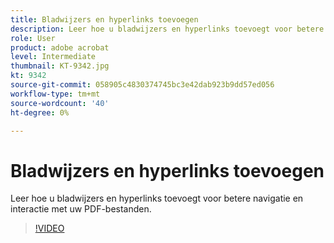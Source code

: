 ```yaml
---
title: Bladwijzers en hyperlinks toevoegen
description: Leer hoe u bladwijzers en hyperlinks toevoegt voor betere navigatie en interactie met uw PDF-bestanden
role: User
product: adobe acrobat
level: Intermediate
thumbnail: KT-9342.jpg
kt: 9342
source-git-commit: 058905c4830374745bc3e42dab923b9dd57ed056
workflow-type: tm+mt
source-wordcount: '40'
ht-degree: 0%

---
```


# Bladwijzers en hyperlinks toevoegen

Leer hoe u bladwijzers en hyperlinks toevoegt voor betere navigatie en interactie met uw PDF-bestanden.

>[!VIDEO](https://video.tv.adobe.com/v/340837?hidetitle=true)